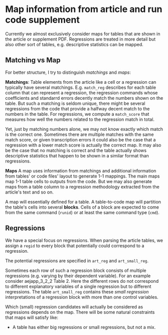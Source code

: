 # Map information from article and run code supplement

Currently we almost exclusively consider maps for tables that are shown in the article or supplement PDF. Regressions are treated in more detail but also other sort of tables, e.g. descriptive statistics can be mapped.

## Matching vs Map

For better structure, I try to distinguish *matchings* and *maps*:

**Matchings**: Table elements from the article like a cell or a regression can typically have several matchings. E.g. `match_reg` describes for each table column that can represent a regression, the regression commands whose coefficients and standarrd errors decently match the numbers shown on the table. But such a matching is seldom unique, there might be several regressions from the code that provide a halfway decent match to the numbers in the table. For regressions, we compute a `match_score` that measures how well the numbers related to the regression match in total.

Yet, just by matching numbers alone, we may not know exactly which match is the correct one. Sometimes there are multiple matches with the same match score, or given transcription errors it could also be the case that a regression with a lower match score is actually the correct map. It may also be the case that no matching is correct and the table actually shows descriptive statistics that happen to be shown in a similar format than regressions.   

**Maps** A map uses information from matchings and additional information from tables' or code files' layout to generate 1-1 mappings. The main maps map 1-1 table cells to outputs from the code. But we may also generate maps from a table column to a regression methodology extracted from the article's text and so on. 

A map will essentially defined for a table. A table-to-code map will partition the table's cells into several **blocks**. Cells of a block are expected to come from the same command (`runid`) or at least the same command type (`cmd`).


## Regressions

We have a special focus on regressions. When parsing the article tables, we assign a `regid` to every block that potentially could correspond to a regression.

The potential regressions are specified in `art_reg` and `art_small_reg`. 

Sometimes each row of such a regression block consists of multiple regressions (e.g. varying by their dependent variable). For an example consider aejapp_3_2_2 Table 2. Here the different rows do not correspond to different explanatory variables of a single regression but to different regressions. The table `art_small_reg` contains these *small regression* interpretations of a regression block with more than one control variables.

Which (small) regression candidates will actually be considered as regressions depends on the map. There will be some natural constraints that maps will satisfy like:

- A table has either big regressions or small regressions, but not a mix.
